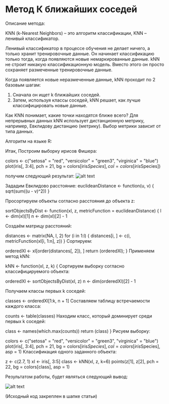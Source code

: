 # Метод К ближайших соседей

Описание метода:
  
  KNN (k-Nearest Neighbors) – это алгоритм классификации, 
KNN – ленивый классификатор.

  Ленивый классификатор в процессе обучения не делает ничего, а только хранит тренировочные данные. Он начинает классификацию 
только тогда, когда появляются новые немаркированные данные.
  kNN не строит никакую классификационную модель. Вместо этого он просто сохраняет размеченные тренировочные данные.

Когда появляется новые неразмеченные данные, kNN проходит по 2 базовым шагам:
  1) Сначала он ищет k ближайших соседей.
  2) Затем, используя классы соседей, kNN решает, как лучше классифицировать новые данные.

Как KNN понимает, какие точки находятся ближе всего? Для непрерывных данных kNN использует дистанционную метрику, например, Евклидову дистанцию (метрику). Выбор метрики зависит от типа данных.

Алгоритм на языке R:

Итак, Построим выборку ирисов Фишера:

  colors <- c("setosa" = "red", "versicolor" = "green3",
  "virginica" = "blue")
  plot(iris[, 3:4], pch = 21, bg = colors[iris$Species],
  col = colors[iris$Species])

получим следующий результат:
![alt text](https://github.com/dmitrail/ALGORYTHM_KNN/blob/master/KNN_RAW.png) 

Зададим Евклидово расстояние:
  euclideanDistance <- function(u, v)
  {
  sqrt(sum((u - v)^2))
  }

Просортируем объекты согласно расстояния до объекта z:

  sortObjectsByDist <- function(xl, z, metricFunction =
  euclideanDistance)
  {
  l <- dim(xl)[1]
  n <- dim(xl)[2] - 1

Создаём матрицу расстояний:

  distances <- matrix(NA, l, 2)
  for (i in 1:l)
  {
  distances[i, ] <- c(i, metricFunction(xl[i, 1:n], z))
  }
Сортируем:

  orderedXl <- xl[order(distances[, 2]), ]
  return (orderedXl);
  }
Применяем метод kNN:

  kNN <- function(xl, z, k)
  {
Сортируем выборку согласно классифицируемого объекта:

  orderedXl <- sortObjectsByDist(xl, z)
  n <- dim(orderedXl)[2] - 1
  
Получаем классы первых k соседей:

  classes <- orderedXl[1:k, n + 1]
Составляем таблицу встречаемости каждого класса:

  counts <- table(classes)
Находим класс, который доминирует среди первых k соседей:

  class <- names(which.max(counts))
  return (class)
  }
Рисуем выборку:

  colors <- c("setosa" = "red", "versicolor" = "green3",
  "virginica" = "blue")
  plot(iris[, 3:4], pch = 21, bg = colors[iris$Species], col
  = colors[iris$Species], asp = 1)
Классификация одного заданного объекта:

  z <- c(2.7, 1)
  xl <- iris[, 3:5]
  class <- kNN(xl, z, k=6)
  points(z[1], z[2], pch = 22, bg = colors[class], asp = 1)

Результатом работы, будет являться следующий вывод:

  ![alt text](https://github.com/dmitrail/ALGORYTHM_KNN/blob/master/KNN_DONE.png) 
  
  (Исходный код закреплен в шапке статьи)
